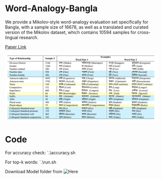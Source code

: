 # Word-Analogy-Bangla
We provide a Mikolov-style word-analogy evaluation set specifically for Bangla, with a sample size of 16678, as well as a translated and curated version of the Mikolov dataset, which contains 10594 samples for cross-lingual research.

[Paper Link](https://arxiv.org/pdf/2304.04613.pdf)


![Data](https://github.com/Mousumi44/Word-Analogy-Bangla/blob/main/utils/data.png)


# Code
For accuracy check: `.\accuracy.sh

For top-k words: `.\run.sh

Download Model folder from ![Here](https://auburn.box.com/s/6h4yvz4bhu7ide3l91oajtmrhk9p9f5s)
